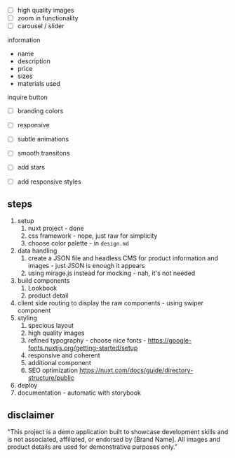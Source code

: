 
- [ ] high quality images
- [ ] zoom in functionality
- [ ] carousel / slider

information
- name
- description
- price
- sizes
- materials used

inquire button
- [ ] branding colors
- [ ] responsive
- [ ] subtle animations
- [ ] smooth transitons

- [ ] add stars
- [ ] add responsive styles

## steps
1. setup 
   1. nuxt project - done
   2. css framework - nope, just raw for simplicity
   3. choose color palette -  in `design.md`
2. data handling
   1. create a JSON file and headless CMS for product information and images - just JSON is enough it appears
   2. using mirage.js instead for mocking - nah, it's not needed
3. build components
   1. Lookbook
   2. product detail
4. client side routing to display the raw components - using swiper component
5. styling
   1. specious layout
   2. high quality images 
   3. refined typography - choose nice fonts - https://google-fonts.nuxtjs.org/getting-started/setup
   4. responsive and coherent
   5. additional component
   6. SEO optimization https://nuxt.com/docs/guide/directory-structure/public
6. deploy
7. documentation - automatic with storybook

## disclaimer
"This project is a demo application built to showcase development skills and is not associated, affiliated, or endorsed by [Brand Name]. All images and product details are used for demonstrative purposes only."

